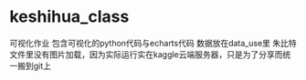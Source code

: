 # keshihua_class
可视化作业
包含可视化的python代码与echarts代码
数据放在data_use里
朱比特文件里没有图片加载，因为实际运行实在kaggle云端服务器，只是为了分享而统一搬到git上
